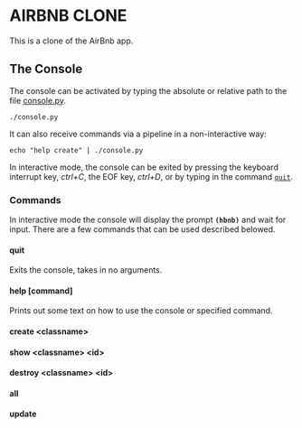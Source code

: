 # AIRBNB CLONE

This is a clone of the AirBnb app.

## The Console

The console can be activated by typing the absolute or relative path to the
file [console.py](./console.py).

`./console.py`

It can also receive commands via a pipeline in a non-interactive way:

`echo "help create" | ./console.py`

In interactive mode, the console can be exited by pressing the keyboard
interrupt key, *ctrl+C*, the EOF key, *ctrl+D*, or by typing in the command
[`quit`](#quit).

### Commands

In interactive mode the console will display the prompt **`(hbnb)`** and wait
for input. There are a few commands that can be used described belowed.

#### quit

Exits the console, takes in no arguments.

#### help \[command\]

Prints out some text on how to use the console or specified command.

#### create \<classname>

#### show \<classname> \<id>

#### destroy \<classname> \<id>

#### all

#### update
